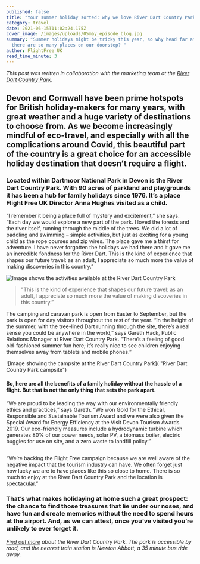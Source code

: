 ```yaml
---
published: false
title: "Your summer holiday sorted: why we love River Dart Country Park"
category: travel
date: 2021-06-15T11:02:24.175Z
cover_image: /images/uploads/05may_episode_blog.jpg
summary: "Summer holidays might be tricky this year, so why head far afield when
  there are so many places on our doorstep? "
author: FlightFree UK
read_time_minute: 3
---
```

*This post was written in collaboration with the marketing team at the [River Dart Country Park](https://riverdart.co.uk/).* 

## Devon and Cornwall have been prime hotspots for British holiday-makers for many years, with great weather and a huge variety of destinations to choose from. As we become increasingly mindful of eco-travel, and especially with all the complications around Covid, this beautiful part of the country is a great choice for an accessible holiday destination that doesn’t require a flight. 

### Located within Dartmoor National Park in Devon is the River Dart Country Park. With 90 acres of parkland and playgrounds it has been a hub for family holidays since 1976. It’s a place Flight Free UK Director Anna Hughes visited as a child. 

“I remember it being a place full of mystery and excitement,” she says. “Each day we would explore a new part of the park. I loved the forests and the river itself, running through the middle of the trees. We did a lot of paddling and swimming – simple activities, but just as exciting for a young child as the rope courses and zip wires. The place gave me a thirst for adventure. I have never forgotten the holidays we had there and it gave me an incredible fondness for the River Dart. This is the kind of experience that shapes our future travel: as an adult, I appreciate so much more the value of making discoveries in this country.”

![Image shows the activities available at the River Dart Country Park]()

> "This is the kind of experience that shapes our future travel: as an adult, I appreciate so much more the value of making discoveries in this country.”

The camping and caravan park is open from Easter to September, but the park is open for day visitors throughout the rest of the year. “In the height of the summer, with the tree-lined Dart running through the site, there’s a real sense you could be anywhere in the world,” says Gareth Hack, Public Relations Manager at River Dart Country Park. “There’s a feeling of good old-fashioned summer fun here; it’s really nice to see children enjoying themselves away from tablets and mobile phones.”

![Image showing the campsite at the River Dart Country Park]( "River Dart Country Park campsite")

#### So, here are all the benefits of a family holiday without the hassle of a flight. But that is not the only thing that sets the park apart.

“We are proud to be leading the way with our environmentally friendly ethics and practices,” says Gareth. “We won Gold for the Ethical, Responsible and Sustainable Tourism Award and we were also given the Special Award for Energy Efficiency at the Visit Devon Tourism Awards 2019. Our eco-friendly measures include a hydrodynamic turbine which generates 80% of our power needs, solar PV, a biomass boiler, electric buggies for use on site, and a zero waste to landfill policy.” 

![]()

“We’re backing the Flight Free campaign because we are well aware of the negative impact that the tourism industry can have. We often forget just how lucky we are to have places like this so close to home. There is so much to enjoy at the River Dart Country Park and the location is spectacular.”

### That’s what makes holidaying at home such a great prospect: the chance to find those treasures that lie under our noses, and have fun and create memories without the need to spend hours at the airport. And, as we can attest, once you’ve visited you’re unlikely to ever forget it.

*[Find out more](https://riverdart.co.uk) about the River Dart Country Park.
The park is accessible by road, and the nearest train station is Newton Abbott, a 35 minute bus ride away.*